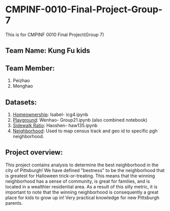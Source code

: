 # CMPINF-0010-Final-Project-Group-7
This is for CMPINF 0010 Final Project(Group 7)

## Team Name: Kung Fu kids

## Team Member: 
1. Peizhao
2. Menghao

## Datasets:
1. [Homeownership](https://data.wprdc.org/dataset/allegheny-county-homewonership-and-rentals/resource/85ec763a-457e-4025-8263-112baeba0fdb): Isabel- icg4.ipynb   
2. [Playground](https://data.wprdc.org/dataset/playgrounds): Wenhao- Group21.ipynb (also combined notebook)  
3. [Sidewalk Ratio](https://data.wprdc.org/dataset/sidewalk-to-street-walkability-ratio/resource/b90ccee1-c0aa-43b9-93e2-8a25e690c393?view_id=63c08b46-28a0-4e13-84d8-27b74d96c5ed): Haoshen- haw135.ipynb    
4. [Neighborhood](https://data.wprdc.org/dataset/neighborhoods2): Used to map census track and geo id to specific pgh neighborhood.  
  
## Project overview:  
This project contains analysis to determine the best neighborhood in the city of Pittsburgh! We have defined "bestness" to be the neighborhood that is greatest for Halloween trick-or-treating. This means that the winning neighborhood has a sense of community, is great for families, and is located in a wealthier residential area. As a result of this silly metric, it is important to note that the winning neighborhood is consequently a great place for kids to grow up in! Very practical knowledge for new Pittsburgh parents.
